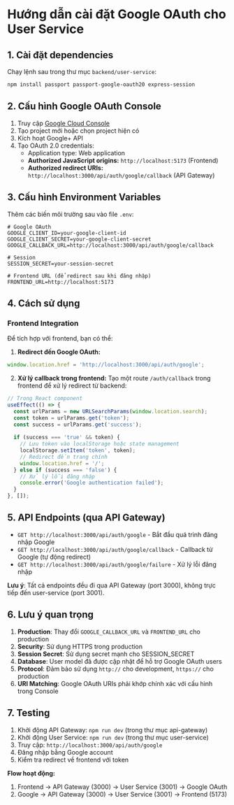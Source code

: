 # Hướng dẫn cài đặt Google OAuth cho User Service

## 1. Cài đặt dependencies

Chạy lệnh sau trong thư mục `backend/user-service`:

```bash
npm install passport passport-google-oauth20 express-session
```

## 2. Cấu hình Google OAuth Console

1. Truy cập [Google Cloud Console](https://console.cloud.google.com/)
2. Tạo project mới hoặc chọn project hiện có
3. Kích hoạt Google+ API
4. Tạo OAuth 2.0 credentials:
   - Application type: Web application
   - **Authorized JavaScript origins:** `http://localhost:5173` (Frontend)
   - **Authorized redirect URIs:** `http://localhost:3000/api/auth/google/callback` (API Gateway)

## 3. Cấu hình Environment Variables

Thêm các biến môi trường sau vào file `.env`:

```env
# Google OAuth
GOOGLE_CLIENT_ID=your-google-client-id
GOOGLE_CLIENT_SECRET=your-google-client-secret
GOOGLE_CALLBACK_URL=http://localhost:3000/api/auth/google/callback

# Session
SESSION_SECRET=your-session-secret

# Frontend URL (để redirect sau khi đăng nhập)
FRONTEND_URL=http://localhost:5173
```

## 4. Cách sử dụng

### Frontend Integration

Để tích hợp với frontend, bạn có thể:

1. **Redirect đến Google OAuth:**
```javascript
window.location.href = 'http://localhost:3000/api/auth/google';
```

2. **Xử lý callback trong frontend:**
Tạo một route `/auth/callback` trong frontend để xử lý redirect từ backend:

```typescript
// Trong React component
useEffect(() => {
  const urlParams = new URLSearchParams(window.location.search);
  const token = urlParams.get('token');
  const success = urlParams.get('success');
  
  if (success === 'true' && token) {
    // Lưu token vào localStorage hoặc state management
    localStorage.setItem('token', token);
    // Redirect đến trang chính
    window.location.href = '/';
  } else if (success === 'false') {
    // Xử lý lỗi đăng nhập
    console.error('Google authentication failed');
  }
}, []);
```

## 5. API Endpoints (qua API Gateway)

- `GET http://localhost:3000/api/auth/google` - Bắt đầu quá trình đăng nhập Google
- `GET http://localhost:3000/api/auth/google/callback` - Callback từ Google (tự động redirect)
- `GET http://localhost:3000/api/auth/google/failure` - Xử lý lỗi đăng nhập

**Lưu ý**: Tất cả endpoints đều đi qua API Gateway (port 3000), không trực tiếp đến user-service (port 3001).

## 6. Lưu ý quan trọng

1. **Production**: Thay đổi `GOOGLE_CALLBACK_URL` và `FRONTEND_URL` cho production
2. **Security**: Sử dụng HTTPS trong production
3. **Session Secret**: Sử dụng secret mạnh cho SESSION_SECRET
4. **Database**: User model đã được cập nhật để hỗ trợ Google OAuth users
5. **Protocol**: Đảm bảo sử dụng `http://` cho development, `https://` cho production
6. **URI Matching**: Google OAuth URIs phải khớp chính xác với cấu hình trong Console

## 7. Testing

1. Khởi động API Gateway: `npm run dev` (trong thư mục api-gateway)
2. Khởi động User Service: `npm run dev` (trong thư mục user-service)
3. Truy cập: `http://localhost:3000/api/auth/google`
4. Đăng nhập bằng Google account
5. Kiểm tra redirect về frontend với token

**Flow hoạt động:**
1. Frontend → API Gateway (3000) → User Service (3001) → Google OAuth
2. Google → API Gateway (3000) → User Service (3001) → Frontend (5173)
